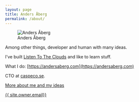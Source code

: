```yaml
---
layout: page
title: Anders Åberg
permalink: /about/
---
```

<figure>
  <img src="{{ site.url }}/images/andersaberg.jpg" alt="Anders Åberg">
  <figcaption>Anders Åberg</figcaption>
</figure>

Among other things, developer and human with many ideas.

I've built [Listen To The Clouds](http://listentothe.cloud/) and like to learn stuff.

What I do: [https://andersaberg.com](https://andersaberg.com)

CTO at <a href="http://caspeco.se">caspeco.se</a>.

<a href="{{ site.url }}">More about me and my ideas</a>

<a href="mailto: {{ site.owner.email }}">{{ site.owner.email}}</a>